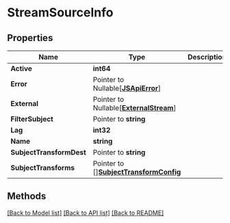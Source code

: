 # StreamSourceInfo

## Properties

Name | Type | Description | Notes
------------ | ------------- | ------------- | -------------
**Active** | **int64** |  | 
**Error** | Pointer to Nullable[[**JSApiError**](JSApiError.md)] |  | [optional] 
**External** | Pointer to Nullable[[**ExternalStream**](ExternalStream.md)] |  | [optional] 
**FilterSubject** | Pointer to **string** |  | [optional] 
**Lag** | **int32** |  | 
**Name** | **string** |  | 
**SubjectTransformDest** | Pointer to **string** |  | [optional] 
**SubjectTransforms** | Pointer to [][**SubjectTransformConfig**](SubjectTransformConfig.md) |  | [optional] 

## Methods


[[Back to Model list]](../README.md#documentation-for-models) [[Back to API list]](../README.md#documentation-for-api-endpoints) [[Back to README]](../README.md)


